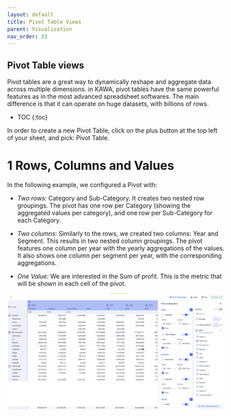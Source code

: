 ```yaml
---
layout: default
title: Pivot Table Views
parent: Visualization
nav_order: 33
---
```


Pivot Table views
---

Pivot tables are a great way to dynamically reshape and aggregate data across multiple dimensions. in KAWA, pivot tables have the same powerful features as in the most advanced spreadsheet softwares. The main difference is that it can operate on huge datasets, with billions of rows.

* TOC
{:toc}

In order to create a new Pivot Table, click on the plus button at the top left of your sheet, and pick: Pivot Table.


# 1 Rows, Columns and Values

In the following example, we configured a Pivot with:

- _Two rows:_ Category and Sub-Category. It creates two nested row groupings. The pivot has one row per Category (showing the aggregated values per category), and one row per Sub-Category for each Category.

- _Two columns:_ Similarly to the rows, we created two columns: Year and Segment. This results in two nested column groupings. The pivot features one column per year with the yearly aggregations of the values. It also shows one column per segment per year, with the corresponding aggregations.

- _One Value:_ We are interested in the Sum of profit. This is the metric that will be shown in each cell of the pivot.

![Pivot](./readme-assets/pivot_view1.png)


